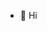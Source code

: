 - 👋 Hi


<!---
AkanoCrex/AkanoCrex is a ✨ special ✨ repository because its `README.md` (this file) appears on your GitHub profile.
You can click the Preview link to take a look at your changes.
--->
